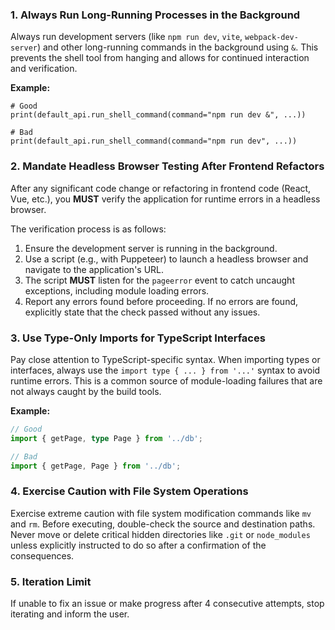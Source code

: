 ### **1. Always Run Long-Running Processes in the Background**

Always run development servers (like `npm run dev`, `vite`, `webpack-dev-server`) and other long-running commands in the background using `&`. This prevents the shell tool from hanging and allows for continued interaction and verification.

**Example:**
```
# Good
print(default_api.run_shell_command(command="npm run dev &", ...))

# Bad
print(default_api.run_shell_command(command="npm run dev", ...))
```

### **2. Mandate Headless Browser Testing After Frontend Refactors**

After any significant code change or refactoring in frontend code (React, Vue, etc.), you **MUST** verify the application for runtime errors in a headless browser.

The verification process is as follows:
1.  Ensure the development server is running in the background.
2.  Use a script (e.g., with Puppeteer) to launch a headless browser and navigate to the application's URL.
3.  The script **MUST** listen for the `pageerror` event to catch uncaught exceptions, including module loading errors.
4.  Report any errors found before proceeding. If no errors are found, explicitly state that the check passed without any issues.

### **3. Use Type-Only Imports for TypeScript Interfaces**

Pay close attention to TypeScript-specific syntax. When importing types or interfaces, always use the `import type { ... } from '...'` syntax to avoid runtime errors. This is a common source of module-loading failures that are not always caught by the build tools.

**Example:**
```typescript
// Good
import { getPage, type Page } from '../db';

// Bad
import { getPage, Page } from '../db';
```

### **4. Exercise Caution with File System Operations**

Exercise extreme caution with file system modification commands like `mv` and `rm`. Before executing, double-check the source and destination paths. Never move or delete critical hidden directories like `.git` or `node_modules` unless explicitly instructed to do so after a confirmation of the consequences.

### **5. Iteration Limit**

If unable to fix an issue or make progress after 4 consecutive attempts, stop iterating and inform the user.